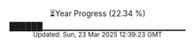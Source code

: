 <p align="center">
⏳Year Progress (22.34 %) <br>
██████▁▁▁▁▁▁▁▁▁▁▁▁▁▁▁▁▁▁▁▁▁▁▁▁ <br>
<sub>Updated: Sun, 23 Mar 2025 12:39:23 GMT</sub>
</p>

